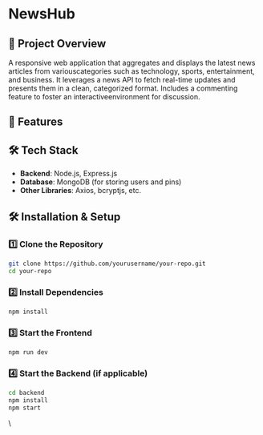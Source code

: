 # NewsHub

## 📌 Project Overview
 A responsive web application that aggregates and displays the latest news articles from variouscategories such as technology, sports, entertainment, and business. It leverages a news API to fetch real-time updates and presents them in a clean, categorized format. Includes a commenting feature to foster an interactiveenvironment for discussion.

## 🚀 Features


## 🛠️ Tech Stack
- **Backend**: Node.js, Express.js
- **Database**: MongoDB (for storing users and pins)
- **Other Libraries**: Axios, bcryptjs, etc.


## 🛠️ Installation & Setup
### 1️⃣ Clone the Repository
```sh
git clone https://github.com/yourusername/your-repo.git
cd your-repo
```

### 2️⃣ Install Dependencies
```sh
npm install
```

### 3️⃣ Start the Frontend
```sh
npm run dev
```

### 4️⃣ Start the Backend (if applicable)
```sh
cd backend
npm install
npm start
```

\

